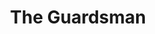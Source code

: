 ---
title: The Guardsman
year: 1955
opening_date: 1955-12-07
closing_date: 1955-12-17
layout: productions
image:
image_caption:
image_credit:
playbill: 
category: 
details:
  Theatre: Theatre Jacksonville
  Venue: Little Theatre
cast:
  Actor: Erdman Wilson, Jr.
  Actress: Peggy Gift
  Creditor: Melvin Barnert
  Critic: Richard Kaszner
  Liesl: Jane Seymour
  Mama: Mildred Thomas
  Usher: Margaret Burt
crew:
  Assistant Director:
    - Joan Pomeroy
    - Dorothy Portnoy
  Bookholder: Joan Pomeroy
  Construction and painting:
    - Abbey Fink
    - Bill West
    - Carolita Rhoads
    - Annette Getzen
    - Walter Quattlebaum
    - Eileen Quattlebaum
    - Alice Wise
    - Budd Porter
    - Happy Gift
    - Elizabeth Haller
    - Bill Tuggle
    - Nat Nunn
    - Brenda Hasty
    - Sue Henderson
    - Jane Seymour
    - Mel Barnert
    - Sid Abernathy
    - Ellis Barnert
    - Frank Ridge
    - Larry Zell
    - Jack Atkinson
    - Polly Clendening
    - Jerome Fletcher
    - Elaine Barnert
    - Rose Forney
    - Bob Biscoe
    - Jimmy Boyer
    - Richard Kaszner
    - Laurel Barton
  Costume Designer: Archie Eason
  Curtain: Melvin Barnert
  Director: Richard G. Fallon
  Light Controls:
    - Laurel Barton
    - Alice Wise
  Make-up Assistant:
    - Jane Porter
    - Eula Mae Snow
    - Polly Clendening
    - Mattie Godwin
  Make-up Chairman: Elmo Lehman
  Properties Assistant:
    - Nat Nunn
    - Carolita Rhoads
    - Rose Forney
    - Martha Packard
  Properties Chairman: Esther Barnes
  Setting and Technical Direction: George A. Ramsey, Jr.
  Sound and Music:
    - Polly Clendening
    - Jimmy Boyer
  Stage Manager: Ann Rogers
  Wardrobe Assistant:
    - Liz Whiteman
    - Winifred Horn
    - Millie Barnert
    - Eula Mae Snow
    - Pat Robson
    - Sue Henderson
    - Brenda Hasty
    - Ann Payne
  Wardrobe Chairman: Emily Parrish
  Wardrobe Construction:
    - Millie Barnert
    - Emily Parrish
    - Liz Whiteman
    - Winifred Horn
    - George Ramsey, Jr.
    - Frank Ridge
orchestra:
external_links:
---